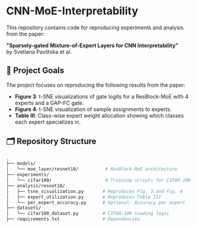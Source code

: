 # CNN-MoE-Interpretability

This repository contains code for reproducing experiments and analysis from the paper:

**"Sparsely-gated Mixture-of-Expert Layers for CNN Interpretability"**  
by Svetlana Pavlitska et al.

## 🎯 Project Goals

The project focuses on reproducing the following results from the paper:

- **Figure 3**: t-SNE visualizations of gate logits for a ResBlock-MoE with 4 experts and a GAP-FC gate.
- **Figure 4**: t-SNE visualization of sample assignments to experts.
- **Table III**: Class-wise expert weight allocation showing which classes each expert specializes in.

## 🗂 Repository Structure

```bash
.
├── models/
│   └── moe_layer/resnet18/          # ResBlock-MoE architecture
├── experiments/
│   └── cifar100/                    # Training scripts for CIFAR-100
├── analysis/resnet18/
│   ├── tsne_visualization.py       # Reproduces Fig. 3 and Fig. 4
│   ├── expert_utilization.py       # Reproduces Table III
│   └── per_expert_accuracy.py      # Optional: Accuracy per expert
├── datasets/
│   └── cifar100_dataset.py         # CIFAR-100 loading logic
├── requirements.txt                # Dependencies
